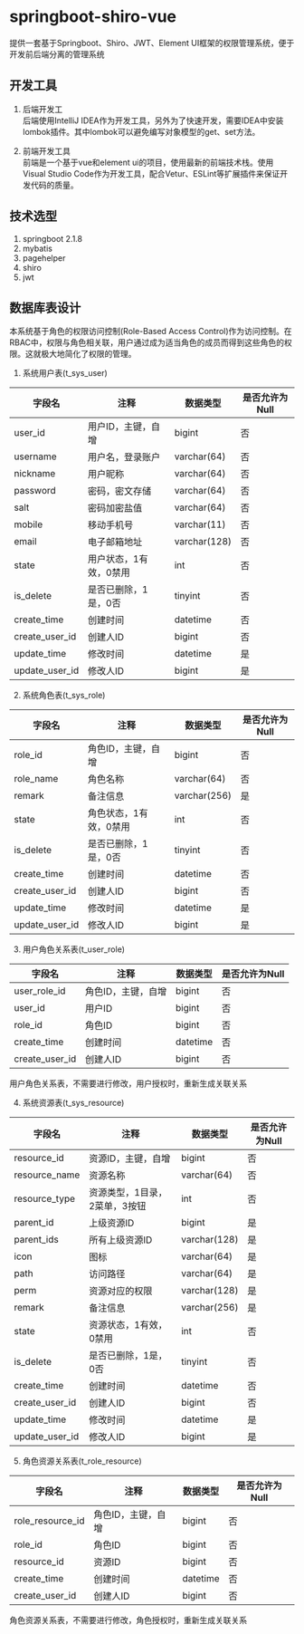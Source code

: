 # springboot-shiro-vue
提供一套基于Springboot、Shiro、JWT、Element UI框架的权限管理系统，便于开发前后端分离的管理系统

## 开发工具

1. 后端开发工  
后端使用IntelliJ IDEA作为开发工具，另外为了快速开发，需要IDEA中安装lombok插件。其中lombok可以避免编写对象模型的get、set方法。

2. 前端开发工具  
前端是一个基于vue和element ui的项目，使用最新的前端技术栈。使用Visual Studio Code作为开发工具，配合Vetur、ESLint等扩展插件来保证开发代码的质量。

## 技术选型
1. springboot 2.1.8
2. mybatis
3. pagehelper
4. shiro
5. jwt

## 数据库表设计  
本系统基于角色的权限访问控制(Role-Based Access Control)作为访问控制。在RBAC中，权限与角色相关联，用户通过成为适当角色的成员而得到这些角色的权限。这就极大地简化了权限的管理。

1. 系统用户表(t_sys_user)  

| 字段名  | 注释 | 数据类型  | 是否允许为Null |  
| ------------- | ------------- |------------- | ------------- |  
| user_id  | 用户ID，主键，自增  | bigint  | 否  |  
| username  | 用户名，登录账户  | varchar(64)  | 否  |
| nickname  | 用户昵称  | varchar(64)  | 否  |
| password  | 密码，密文存储  | varchar(64)  | 否  |
| salt  | 密码加密盐值  | varchar(64)  | 否  |
| mobile  | 移动手机号  | varchar(11)  | 否  |
| email  | 电子邮箱地址  | varchar(128)  | 否  |
| state  | 用户状态，1有效，0禁用  | int  | 否  |
| is_delete  | 是否已删除，1是，0否  | tinyint  | 否  |
| create_time  | 创建时间  | datetime  | 否  |
| create_user_id  | 创建人ID  | bigint  | 否  |
| update_time  | 修改时间  | datetime  | 是  |
| update_user_id  | 修改人ID  | bigint  | 是  |

2. 系统角色表(t_sys_role)

| 字段名  | 注释 | 数据类型  | 是否允许为Null |  
| ------------- | ------------- |------------- | ------------- |  
| role_id  | 角色ID，主键，自增  | bigint  | 否  |  
| role_name  | 角色名称  | varchar(64)  | 否  |
| remark  | 备注信息  | varchar(256)  | 是  |
| state  | 角色状态，1有效，0禁用  | int  | 否  |
| is_delete  | 是否已删除，1是，0否  | tinyint  | 否  |
| create_time  | 创建时间  | datetime  | 否  |
| create_user_id  | 创建人ID  | bigint  | 否  |
| update_time  | 修改时间  | datetime  | 是  |
| update_user_id  | 修改人ID  | bigint  | 是  |

3. 用户角色关系表(t_user_role)  

| 字段名  | 注释 | 数据类型  | 是否允许为Null |  
| ------------- | ------------- |------------- | ------------- |  
| user_role_id  | 角色ID，主键，自增  | bigint  | 否  |  
| user_id  | 用户ID  | bigint  | 否  | 
| role_id  | 角色ID  | bigint  | 否  |  
| create_time  | 创建时间  | datetime  | 否  |
| create_user_id  | 创建人ID  | bigint  | 否  |

用户角色关系表，不需要进行修改，用户授权时，重新生成关联关系  

4. 系统资源表(t_sys_resource)

| 字段名  | 注释 | 数据类型  | 是否允许为Null |  
| ------------- | ------------- |------------- | ------------- |  
| resource_id  | 资源ID，主键，自增  | bigint  | 否  |  
| resource_name  | 资源名称  | varchar(64)  | 否  |
| resource_type  | 资源类型，1目录，2菜单，3按钮  | int  | 否  |
| parent_id  | 上级资源ID  | bigint  | 是  |  
| parent_ids  | 所有上级资源ID  | varchar(128)  | 是  |  
| icon  | 图标  | varchar(64)  | 是  |  
| path  | 访问路径  | varchar(64)  | 是  |  
| perm  | 资源对应的权限  | varchar(128)  | 是  |  
| remark  | 备注信息  | varchar(256)  | 是  |
| state  | 资源状态，1有效，0禁用  | int  | 否  |
| is_delete  | 是否已删除，1是，0否  | tinyint  | 否  |
| create_time  | 创建时间  | datetime  | 否  |
| create_user_id  | 创建人ID  | bigint  | 否  |
| update_time  | 修改时间  | datetime  | 是  |
| update_user_id  | 修改人ID  | bigint  | 是  |

5. 角色资源关系表(t_role_resource)

| 字段名  | 注释 | 数据类型  | 是否允许为Null |  
| ------------- | ------------- |------------- | ------------- |  
| role_resource_id  | 角色ID，主键，自增  | bigint  | 否  |  
| role_id  | 角色ID  | bigint  | 否  |  
| resource_id  | 资源ID  | bigint  | 否  |  
| create_time  | 创建时间  | datetime  | 否  |
| create_user_id  | 创建人ID  | bigint  | 否  |

角色资源关系表，不需要进行修改，角色授权时，重新生成关联关系